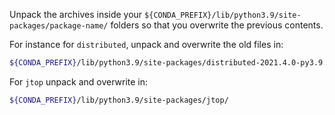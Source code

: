 Unpack the archives inside your `${CONDA_PREFIX}/lib/python3.9/site-packages/package-name/` folders so that you overwrite the previous contents.

For instance for `distributed`, unpack and overwrite the old files in:
```bash
${CONDA_PREFIX}/lib/python3.9/site-packages/distributed-2021.4.0-py3.9.egg/
```
For `jtop` unpack and overwrite in:
```bash
${CONDA_PREFIX}/lib/python3.9/site-packages/jtop/
```
